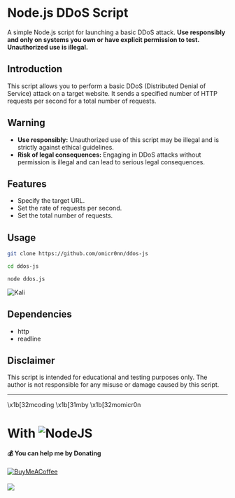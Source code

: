# Node.js DDoS Script

A simple Node.js script for launching a basic DDoS attack. **Use responsibly and only on systems you own or have explicit permission to test. Unauthorized use is illegal.**

## Introduction

This script allows you to perform a basic DDoS (Distributed Denial of Service) attack on a target website. It sends a specified number of HTTP requests per second for a total number of requests.

## Warning

- **Use responsibly:** Unauthorized use of this script may be illegal and is strictly against ethical guidelines.
- **Risk of legal consequences:** Engaging in DDoS attacks without permission is illegal and can lead to serious legal consequences.

## Features

- Specify the target URL.
- Set the rate of requests per second.
- Set the total number of requests.

## Usage

```bash
git clone https://github.com/omicr0nn/ddos-js
```
```bash
cd ddos-js
```
```bash
node ddos.js
```
![Kali](https://i.hizliresim.com/5vhbvr2.png)

## Dependencies

- http
- readline

## Disclaimer

This script is intended for educational and testing purposes only. The author is not responsible for any misuse or damage caused by this script.

---

\x1b[32mcoding \x1b[31mby \x1b[32momicr0n



# With ![NodeJS](https://img.shields.io/badge/node.js-6DA55F?style=for-the-badge&logo=node.js&logoColor=white)

#### 💰 You can help me by Donating
[![BuyMeACoffee](https://img.shields.io/badge/Buy%20Me%20a%20Coffee-ffdd00?style=for-the-badge&logo=buy-me-a-coffee&logoColor=black)](https://www.buymeacoffee.com/omicr0n) 
####
[![](https://visitcount.itsvg.in/api?id=omicr0nn&icon=3&color=0)](https://visitcount.itsvg.in)  
